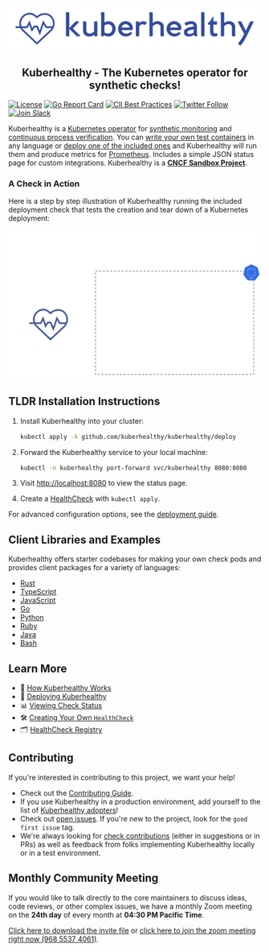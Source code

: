 
![Kuberhealthy Logo](assets/kuberhealthy.png)

## <center>**Kuberhealthy** - The Kubernetes operator for synthetic checks!</center>

[![License](https://img.shields.io/badge/License-Apache%202.0-blue.svg)](https://opensource.org/licenses/Apache-2.0)
[![Go Report Card](https://goreportcard.com/badge/github.com/kuberhealthy/kuberhealthy)](https://goreportcard.com/report/github.com/kuberhealthy/kuberhealthy)
[![CII Best Practices](https://bestpractices.coreinfrastructure.org/projects/2822/badge)](https://bestpractices.coreinfrastructure.org/projects/2822)
[![Twitter Follow](https://img.shields.io/twitter/follow/kuberhealthy.svg?style=social)](https://twitter.com/kuberhealthy)  
[![Join Slack](https://img.shields.io/badge/slack-kubernetes/kuberhealthy-teal.svg?logo=slack)](https://kubernetes.slack.com/messages/CB9G7HWTE)

Kuberhealthy is a [Kubernetes operator](https://kubernetes.io/docs/concepts/extend-kubernetes/operator/) for [synthetic monitoring](https://en.wikipedia.org/wiki/Synthetic_monitoring) and [continuous process verification](https://en.wikipedia.org/wiki/Software_verification_and_validation). You can [write your own test containers](docs/CHECK_CREATION.md) in any language or [deploy one of the included ones](docs/CHECKS_REGISTRY.md) and Kuberhealthy will run them and produce metrics for [Prometheus](https://prometheus.io). Includes a simple JSON status page for custom integrations. Kuberhealthy is a **[CNCF Sandbox Project](https://www.cncf.io/sandbox-projects/)**.


### A Check in Action

Here is a step by step illustration of Kuberhealthy running the included deployment check that tests the creation and tear down of a Kubernetes deployment:

<img src="assets/kh-ds-check.gif" alt="Daemonset check animation">


## TLDR Installation Instructions

1. Install Kuberhealthy into your cluster:

   ```sh
   kubectl apply -k github.com/kuberhealthy/kuberhealthy/deploy
   ```

2. Forward the Kuberhealthy service to your local machine:

   ```sh
   kubectl -n kuberhealthy port-forward svc/kuberhealthy 8080:8080
   ```

3. Visit [http://localhost:8080](http://localhost:8080) to view the status page.

4. Create a [HealthCheck](docs/CHECKS_REGISTRY.md) with `kubectl apply`.

For advanced configuration options, see the [deployment guide](docs/deployingKuberhealthy.md).

## Client Libraries and Examples

Kuberhealthy offers starter codebases for making your own check pods and provides client packages for a variety of languages:

- [Rust](https://github.com/kuberhealthy/rust)
- [TypeScript](https://github.com/kuberhealthy/typescript)
- [JavaScript](https://github.com/kuberhealthy/javascript)
- [Go](https://github.com/kuberhealthy/go)
- [Python](https://github.com/kuberhealthy/python)
- [Ruby](https://github.com/kuberhealthy/ruby)
- [Java](https://github.com/kuberhealthy/java)
- [Bash](https://github.com/kuberhealthy/bash)

## Learn More

- 🧠 [How Kuberhealthy Works](docs/howItWorks.md)
- 🚀 [Deploying Kuberhealthy](docs/deployingKuberhealthy.md)
- 📊 [Viewing Check Status](docs/howItWorks.md#using-the-json-status-page)
- 🛠️ [Creating Your Own `HealthCheck`](docs/CHECK_CREATION.md)
- 🗂️ [HealthCheck Registry](docs/CHECKS_REGISTRY.md)

## Contributing

If you're interested in contributing to this project, we want your help!
- Check out the [Contributing Guide](docs/CONTRIBUTING.md).
- If you use Kuberhealthy in a production environment, add yourself to the list of [Kuberhealthy adopters](docs/ADOPTERS.md)!
- Check out [open issues](https://github.com/kuberhealthy/kuberhealthy/issues). If you're new to the project, look for the `good first issue` tag.
- We're always looking for [check contributions](docks/CHECKS_REGISTRY.md) (either in suggestions or in PRs) as well as feedback from folks implementing Kuberhealthy locally or in a test environment.

## Monthly Community Meeting

If you would like to talk directly to the core maintainers to discuss ideas, code reviews, or other complex issues, we have a monthly Zoom meeting on the **24th day** of every month at **04:30 PM Pacific Time**.  

[Click here to download the invite file](https://zoom.us/meeting/tJIlcuyrqT8qHNWDSx3ZozYamoq2f0ruwfB0/ics?icsToken=98tyKuCupj4vGdORsB-GRowAGo_4Z-nwtilfgo1quCz9UBpceDr3O-1TYLQvAs3H) or [click here to join the zoom meeting right now (968 5537 4061)](https://zoom.us/j/96855374061).
